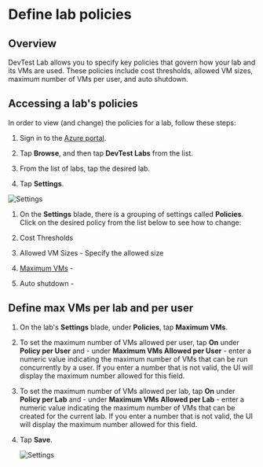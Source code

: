 <properties
pageTitle="Define lab policies | Microsoft Azure"
description="Learn how to define lab policies such as VM sizes, maximum VMs per user, and shutdown automation."
services="devtest-lab,virtual-machines"
documentationCenter="na"
authors="tomarcher"
manager="douge"
editor=""/>

<tags
ms.service="devtest-lab"
ms.workload="na"
ms.tgt_pltfrm="na"
ms.devlang="na"
ms.topic="article"
ms.date="11/01/2015"
ms.author="tarcher"/>

# Define lab policies

## Overview

DevTest Lab allows you to specify key policies that govern how your lab and its VMs are used. These policies include cost thresholds, allowed VM sizes, maximum number of VMs per user, and auto shutdown.

## Accessing a lab's policies

In order to view (and change) the policies for a lab, follow these steps:

1. Sign in to the [Azure portal](http://portal.azure.com).

1. Tap **Browse**, and then tap **DevTest Labs** from the list.

1. From the list of labs, tap the desired lab.   

1. Tap **Settings**.

![Settings](./media/devtest-lab-set-lab-policy/lab-blade-settings.png)

1. On the **Settings** blade, there is a grouping of settings called **Policies**. Click on the desired policy from the list below to see how to change:

  1. Cost Thresholds

  1. Allowed VM Sizes - Specify the allowed size

  1. [Maximum VMs](./#define-max-vms-per-lab-and-per-user) - 

  1. Auto shutdown - 


## Define max VMs per lab and per user

1. On the lab's **Settings** blade, under **Policies**, tap **Maximum VMs**.

1. To set the maximum number of VMs allowed per user, tap  **On** under **Policy per User** and - under **Maximum VMs Allowed per User** - enter a numeric value indicating the maximum number of VMs that can be run concurrently by a user. If you enter a number that is not valid, the UI will display the maximum number allowed for this field.

1. To set the maximum number of VMs allowed per lab, tap  **On** under **Policy per Lab** and - under **Maximum VMs Allowed per Lab** - enter a numeric value indicating the maximum number of VMs that can be created for the current lab. If you enter a number that is not valid, the UI will display the maximum number allowed for this field.

1. Tap **Save**.

	![Settings](./media/devtest-lab-set-lab-policy/max-vms-policies.png)
